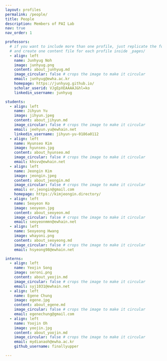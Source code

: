 ```yaml
---
layout: profiles
permalink: /people/
title: People
description: Members of PAI Lab
nav: true
nav_order: 1

professors:
  # if you want to include more than one profile, just replicate the following block
  # and create one content file for each profile inside _pages/
  - align: left
    name: Junhyug Noh
    image: junhyug.png
    content: about_junhyug.md
    image_circular: false # crops the image to make it circular
    email: junhyug@ewha.ac.kr
    homepage: https://junhyug.github.io/
    scholar_userid: VJgEpXEAAAAJ&hl=ko
    linkedin_username: junhyug

students:
  - align: left
    name: Jihyun Yu
    image: jihyun.jpeg
    content: about_jihyun.md
    image_circular: false # crops the image to make it circular
    email: jeehyun.yu@ewhain.net
    linkedin_username: jihyun-yu-0186a0112
  - align: left
    name: Hyunseo Kim
    image: hyunseo.jpg
    content: about_hyunseo.md
    image_circular: false # crops the image to make it circular
    email: khsvv@ewhain.net
  - align: left
    name: Jeongin Kim
    image: jeongin.jpeg
    content: about_jeongin.md
    image_circular: false # crops the image to make it circular
    email: er.jeongin@gmail.com
    homepage: https://kimjeongin.directory/
  - align: left
    name: Seoyeon Ko
    image: seoyeon.jpg
    content: about_seoyeon.md
    image_circular: false # crops the image to make it circular
    email: seoyeonmmn@ewhain.net
  - align: left
    name: Seoyeong Hwang
    image: whayoni.png
    content: about_seoyeong.md
    image_circular: false # crops the image to make it circular
    email: hsyeong98@ewhain.net

interns:
  - align: left
    name: Yeojin Song
    image: seroni.png
    content: about_yeojin.md
    image_circular: false # crops the image to make it circular
    email: syj1031@ewhain.net
  - align: left
    name: Egene Chung
    image: egene.jpg
    content: about_egene.md
    image_circular: false # crops the image to make it circular
    email: egenechung@gmail.com
  - align: left
    name: Yoojin Oh
    image: yoojin.jpg
    content: about_yoojin.md
    image_circular: false # crops the image to make it circular
    email: mydianaoh@ewha.ac.kr
    github_username: finallyupper

---
```

